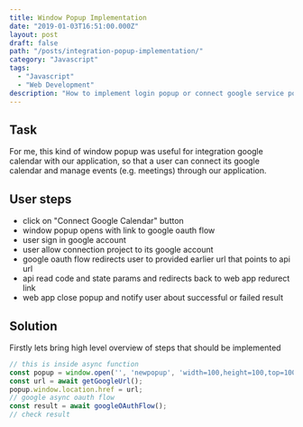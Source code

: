```yaml
---
title: Window Popup Implementation
date: "2019-01-03T16:51:00.000Z"
layout: post
draft: false
path: "/posts/integration-popup-implementation/"
category: "Javascript"
tags:
  - "Javascript"
  - "Web Development"
description: "How to implement login popup or connect google service popup"
---
```


## Task

For me, this kind of window popup was useful for integration google
calendar with our application, so that a user can connect its google calendar
and manage events (e.g. meetings) through our application.

## User steps

- click on "Connect Google Calendar" button
- window popup opens with link to google oauth flow
- user sign in google account
- user allow connection project to its google account
- google oauth flow redirects user to provided earlier url that points to api url
- api read code and state params and redirects back to web app redurect link
- web app close popup and notify user about successful or failed result

## Solution

Firstly lets bring high level overview of steps that should be implemented
```javascript
// this is inside async function
const popup = window.open('', 'newpopup', 'width=100,height=100,top=100,right=100');
const url = await getGoogleUrl();
popup.window.location.href = url;
// google async oauth flow
const result = await googleOAuthFlow();
// check result
```

